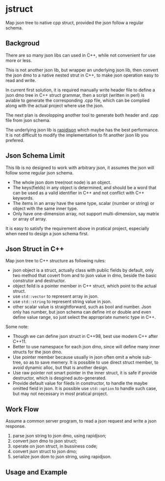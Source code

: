 # jstruct

Map json tree to native cpp struct, provided the json follow a regular schema.

## Backgroud

There are so many json libs can used in C++, while not convenient for use more
or less.

This is not another json lib, but wrapper an underlying json lib, then convert
the json dmo to a native nested strut in C++, to make json operation easy to
read and write.

In current first solution, it is required manually write header file to define
a json dmo tree in C++ struct grammar, then a script (written in perl) is
aviable to generate the corresponding .cpp file, which can be complied along
with the actual project where use the json.

The next plan is devolopping another tool to generate both header and .cpp
file from json schema.

The underlying json lib is [rapidjson](https://github.com/Tencent/rapidjson)
which maybe has the best performance. It is not difficult to modify the
implementation to fit another json lib you prefered.

## Json Schema Limit

This lib is no designed to work with arbitrary json, it assumes the json will
follow some regular json schema.

* The whole json dom tree(root node) is an object.
* The keys(fields) in any object is determined, and should be a word that can
  be used as a valid identifier in C++ and not conflict with C++ keywords.
* The items in an array have the same type, scalar (number or string) or
  object with the same inner type.
* Only have one-dimension array, not support multi-dimension, say matrix or array
  of array.

It is easy to satisfy the requirement above in pratical project, especially
when need to design a json schema first.

## Json Struct in C++

Map json tree to C++ structure as following rules:

* json object is a struct, actually class with public fields by default, only
  two method that covert from and to json value in dmo, beside the basic
  construtor and destructor.
* object feild is a pointer member in C++ struct, which point to the actual
  struct.
* use `std::vector` to represent array in json.
* use `std::string` to represent string value in json.
* other scalar value is straightforward, such as bool and number. Json only
  has number, but json schema can define int or double and even define value
  range, so just select the appropriate numeric type in C++.

Some note:

* Though we can define json struct in C++98, best use modern C++ after C++11.
* Better to use namespace for each json dmo, since will define many inner
  structs for the json dmo.
* Use pointer member because usually in json often omit a whole sub-tree, so
  as to save memery. It is possible to use direct struct member, to avoid
  dynamic alloc, but that is another design.
* Use raw pointer not smart pointer in the inner struct, it is safe if provide
  destructor, which is desgined auto-generated.
* Provide default value for fileds in constructor, to handle the maybe omitted
  field in json. It is possible use `std::option` to handle such case, but may
  not necessary in most pratical project.

## Work Flow

Assume a common server program, to read a json request and write a json
response.

1. parse json string to json dmo, using rapidjson;
2. convert json dmo to json struct;
3. operate on json struct, in bussiness code;
4. convert json struct to json dmo;
5. serialize json dom to json string, using rapidjson.

## Usage and Example
